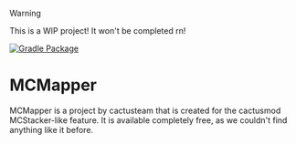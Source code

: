 > [!WARNING]
> This is a WIP project! It won't be completed rn!

[![Gradle Package](https://github.com/LimoDerEchte/MCMapper/actions/workflows/gradle-publish.yml/badge.svg?branch=master)](https://github.com/LimoDerEchte/MCMapper/actions/workflows/gradle-publish.yml)

# MCMapper
MCMapper is a project by cactusteam that is created for the cactusmod MCStacker-like feature. It is available completely free, as we couldn't find anything like it before.